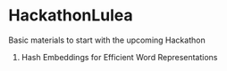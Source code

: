 # HackathonLulea
Basic materials to start with the upcoming Hackathon

1. Hash Embeddings for Efficient Word Representations

